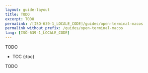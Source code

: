 ```yaml
---
layout: guide-layout
title: TODO
excerpt: TODO
permalink: /[ISO-639-1_LOCALE_CODE]/guides/open-terminal-macos
permalink_without_prefix: /guides/open-terminal-macos
lang: [ISO-639-1_LOCALE_CODE]
---
```


TODO

* TOC
{:toc}

TODO